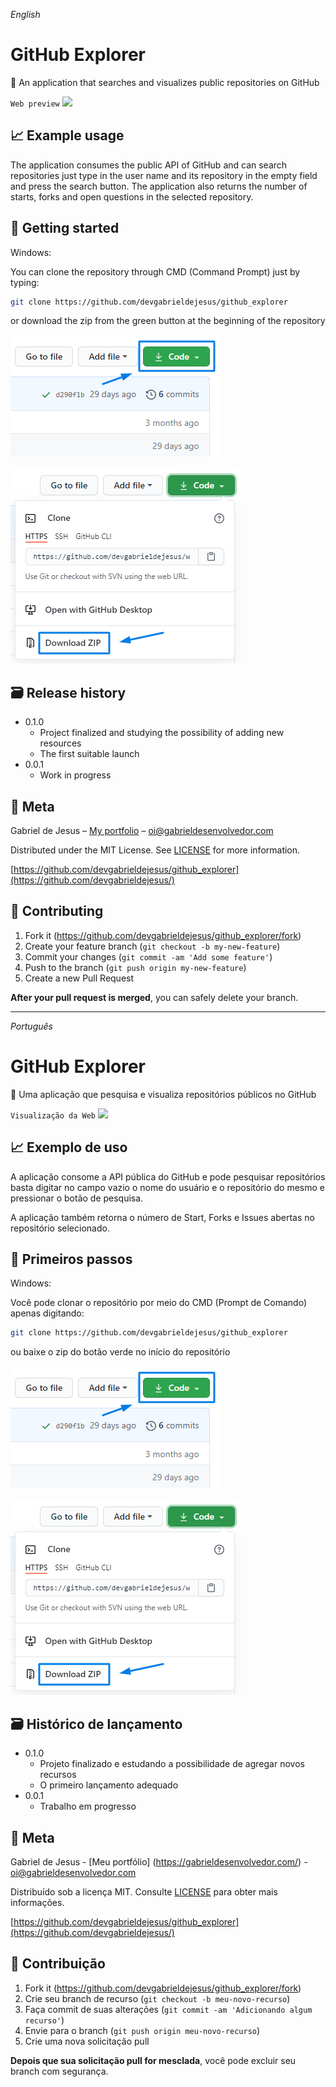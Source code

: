 _English_

# GitHub Explorer

🐙 An application that searches and visualizes public repositories on GitHub

`Web preview`
![](web-preview.gif)

## 📈 Example usage

The application consumes the public API of GitHub and can search repositories just type in the user name and its repository in the empty field and press the search button.
The application also returns the number of starts, forks and open questions in the selected repository.

## 🚀 Getting started

Windows:

You can clone the repository through CMD (Command Prompt) just by typing:

```sh
git clone https://github.com/devgabrieldejesus/github_explorer
```

or download the zip from the green button at the beginning of the repository

![](clone.png)

![](clone-zip.png)

## 🗃 Release history

- 0.1.0
  - Project finalized and studying the possibility of adding new resources
  - The first suitable launch
- 0.0.1
  - Work in progress

## 📝 Meta

Gabriel de Jesus – [My portfolio](https://gabrieldesenvolvedor.com/) – oi@gabrieldesenvolvedor.com

Distributed under the MIT License. See [LICENSE](LICENSE) for more information.

[https://github.com/devgabrieldejesus/github_explorer](https://github.com/devgabrieldejesus/)

## 🚀 Contributing

1. Fork it (<https://github.com/devgabrieldejesus/github_explorer/fork>)
2. Create your feature branch (`git checkout -b my-new-feature`)
3. Commit your changes (`git commit -am 'Add some feature'`)
4. Push to the branch (`git push origin my-new-feature`)
5. Create a new Pull Request

**After your pull request is merged**, you can safely delete your branch.

---

_Português_

# GitHub Explorer

🐙 Uma aplicação que pesquisa e visualiza repositórios públicos no GitHub

`Visualização da Web`
![](web-preview.gif)

## 📈 Exemplo de uso

A aplicação consome a API pública do GitHub e pode pesquisar repositórios basta digitar no campo vazio o nome do usuário e o repositório do mesmo e pressionar o botão de pesquisa.

A aplicação também retorna o número de Start, Forks e Issues abertas no repositório selecionado.

## 🚀 Primeiros passos

Windows:

Você pode clonar o repositório por meio do CMD (Prompt de Comando) apenas digitando:

```sh
git clone https://github.com/devgabrieldejesus/github_explorer
```

ou baixe o zip do botão verde no início do repositório

![](clone.png)

![](clone-zip.png)

## 🗃 Histórico de lançamento

- 0.1.0
  - Projeto finalizado e estudando a possibilidade de agregar novos recursos
  - O primeiro lançamento adequado
- 0.0.1
  - Trabalho em progresso

## 📝 Meta

Gabriel de Jesus - [Meu portfólio] (https://gabrieldesenvolvedor.com/) - oi@gabrieldesenvolvedor.com

Distribuído sob a licença MIT. Consulte [LICENSE](LICENSE) para obter mais informações.

[https://github.com/devgabrieldejesus/github_explorer](https://github.com/devgabrieldejesus/)

## 🚀 Contribuição

1. Fork it (<https://github.com/devgabrieldejesus/github_explorer/fork>)
2. Crie seu branch de recurso (`git checkout -b meu-novo-recurso`)
3. Faça commit de suas alterações (`git commit -am 'Adicionando algum recurso'`)
4. Envie para o branch (`git push origin meu-novo-recurso`)
5. Crie uma nova solicitação pull

**Depois que sua solicitação pull for mesclada**, você pode excluir seu branch com segurança.
